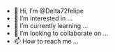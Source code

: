 - 👋 Hi, I’m @Delta72felipe
- 👀 I’m interested in ...
- 🌱 I’m currently learning ...
- 💞️ I’m looking to collaborate on ...
- 📫 How to reach me ...

<!---
Delta72felipe/Delta72felipe is a ✨ special ✨ repository because its `README.md` (this file) appears on your GitHub profile.
You can click the Preview link to take a look at your changes.
--->
